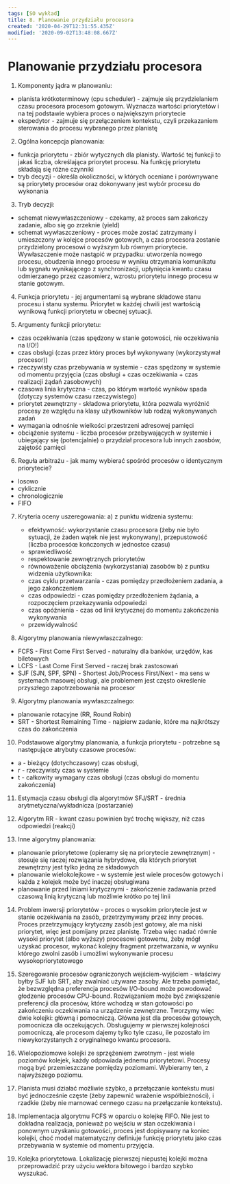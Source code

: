 ```yaml
---
tags: [SO wykład]
title: 8. Planowanie przydziału procesora
created: '2020-04-29T12:31:55.435Z'
modified: '2020-09-02T13:48:08.667Z'
---
```


# Planowanie przydziału procesora


1. Komponenty jądra w planowaniu:
  - planista krótkoterminowy (cpu scheduler) - zajmuje się przydzielaniem czasu procesora procesom gotowym. Wyznacza wartości priorytetów i na tej podstawie wybiera proces o największym priorytecie
  - ekspedytor - zajmuje się przełączeniem kontekstu, czyli przekazaniem sterowania do procesu wybranego przez planistę

2. Ogólna koncepcja planowania:
  - funkcja priorytetu - zbiór wytycznych dla planisty. Wartość tej funkcji to jakaś liczba, określająca priorytet procesu. Na funkcję priorytetu składają się różne czynniki
  - tryb decyzji - określa okoliczności, w których oceniane i porównywane są priorytety procesów oraz dokonywany jest wybór procesu do wykonania

3. Tryb decyzji:
  - schemat niewywłaszczeniowy - czekamy, aż proces sam zakończy zadanie, albo się go zrzeknie (yield)
  - schemat wywłaszczeniowy - proces może zostać zatrzymany i umieszczony w kolejce procesów gotowych, a czas procesora zostanie przydzielony procesowi o wyższym lub równym priorytecie. Wywłaszczenie może nastąpić w przypadku: utworzenia nowego procesu, obudzenia innego procesu w wyniku otrzymania komunikatu lub sygnału wynikającego z synchronizacji, upłynięcia kwantu czasu odmierzanego przez czasomierz, wzrostu priorytetu innego procesu w stanie gotowym.

4. Funkcja priorytetu - jej argumentami są wybrane składowe stanu procesu i stanu systemu. Priorytet w każdej chwili jest wartością wynikową funkcji priorytetu w obecnej sytuacji.

5. Argumenty funkcji priorytetu:
  - czas oczekiwania (czas spędzony w stanie gotowości, nie oczekiwania na I/O!)
  - czas obsługi (czas przez który proces był wykonywany (wykorzystywał procesor))
  - rzeczywisty czas przebywania w systemie - czas spędzony w systemie od momentu przyjęcia (czas obsługi + czas oczekiwania + czas realizacji żądań zasobowych)
  - czasowa linia krytyczna - czas, po którym wartość wyników spada (dotyczy systemów czasu rzeczywistego)
  - priorytet zewnętrzny - składowa priorytetu, która pozwala wyróżnić procesy ze względu na klasy użytkowników lub rodzaj wykonywanych zadań
  - wymagania odnośnie wielkości przestrzeni adresowej pamięci
  - obciążenie systemu - liczba procesów przebywających w systemie i ubiegający się (potencjalnie) o przydział procesora lub innych zaosbów, zajętość pamięci

6. Reguła arbitrażu - jak mamy wybierać spośród procesów o identycznym priorytecie?
  - losowo
  - cyklicznie
  - chronologicznie
  - FIFO

7. Kryteria oceny uszeregowania:
  a) z punktu widzenia systemu:
    - efektywność: wykorzystanie czasu procesora (żeby nie było sytuacji, że żaden wątek nie jest wykonywany), przepustowość (liczba procesóœ kończonych w jednostce czasu)
    - sprawiedliwość
    - respektowanie zewnętrznych priorytetów
    - równoważenie obciążenia (wykorzystania) zasobów
  b) z puntku widzenia użytkownika:
    - czas cyklu przetwarzania - czas pomiędzy przedłożeniem zadania, a jego zakończeniem
    - czas odpowiedzi - czas pomiędzy przedłożeniem żądania, a rozpoczęciem przekazywania odpowiedzi
    - czas opóźnienia - czas od linii krytycznej do momentu zakończenia wykonywania
    - przewidywalność

8. Algorytmy planowania niewywłaszczalnego:
  - FCFS - First Come First Served - naturalny dla banków, urzędów, kas biletowych
  - LCFS - Last Come First Served - raczej brak zastosowań
  - SJF (SJN, SPF, SPN) - Shortest Job/Process First/Next - ma sens w systemach masowej obsługi, ale problemem jest często określenie przyszłego zapotrzebowania na procesor

9. Algorytmy planowania wywłaszczalnego:
  - planowanie rotacyjne (RR, Round Robin)
  - SRT - Shortest Remaining Time - najpierw zadanie, które ma najkrótszy czas do zakończenia

10. Podstawowe algorytmy planowania, a funkcja priorytetu - potrzebne są następujące atrybuty czasowe procesów:
  - a - bieżący (dotychczasowy) czas obsługi,
  - r - rzeczywisty czas w systemie
  - t - całkowity wymagany czas obsługi (czas obsługi do momentu zakończenia)

11. Estymacja czasu obsługi dla algorytmów SFJ/SRT - średnia arytmetyczna/wykładnicza (postarzanie)

12. Algorytm RR - kwant czasu powinien być trochę większy, niż czas odpowiedzi (reakcji)

13. Inne algorytmy planowania:
 - planowanie priorytetowe (opieramy się na priorytecie zewnętrznym) - stosuje się raczej rozwiązania hybrydowe, dla których priorytet zewnętrzny jest tylko jedną ze składowych
 - planowanie wielokolejkowe - w systemie jest wiele procesów gotowych i każda z kolejek może być inaczej obsługiwana
 - planowanie przed liniami krytycznymi - zakończenie zadawania przed czasową linią krytyczną lub możliwie krótko po tej linii

14. Problem inwersji priorytetów - proces o wysokim priorytecie jest w stanie oczekiwania na zasób, przetrzymywany przez inny proces. Proces przetrzymujący krytyczny zasób jest gotowy, ale ma niski priorytet, więc jest pomijany przez planistę. Trzeba więc nadać równie wysoki priorytet (albo wyższy) procesowi gotowemu, żeby mógł uzyskać procesor, wykonać kolejny fragment przetwarzania, w wyniku którego zwolni zasób i umożliwi wykonywanie procesu wysokopriorytetowego

15. Szeregowanie procesów ograniczonych wejściem-wyjściem - właściwy byłby SJF lub SRT, aby zwalniać używane zasoby. Ale trzeba pamiętać, że bezwzględna preferencja procesów I/O-bound może powodować głodzenie procesów CPU-bound.
Rozwiązaniem może być zwiększenie preferencji dla procesów, które wchodzą w stan gotowości po zakończeniu oczekiwania na urządzenie zewnętrzne.
Tworzymy więc dwie kolejki: główną i pomocniczą. Główna jest dla procesów gotowych, pomocnicza dla oczekujących. Obsługujemy w pierwszej kolejności pomocniczą, ale procesom dajemy tylko tyle czasu, ile pozostało im niewykorzystanych z oryginalnego kwantu procesora.

16. Wielopoziomowe kolejki ze sprzężeniem zwrotnym - jest wiele poziomów kolejek, każdy odpowiada jednemu priorytetowi. Procesy mogą być przemieszczane pomiędzy poziomami. Wybieramy ten, z najwyższego poziomu.

17. Planista musi działać możliwie szybko, a przełączanie kontekstu musi być jednocześnie częste (żeby zapewnić wrażenie współbieżności), i rzadkie (żeby nie marnować cennego czasu na przełączanie kontekstu).

18. Implementacja algorytmu FCFS w oparciu o kolejkę FIFO. Nie jest to dokładna realizacja, ponieważ po wejściu w stan oczekiwania i ponownym uzyskaniu gotowości, proces jest dopisywany na koniec kolejki, choć model matematyczny definiuje funkcję priorytetu jako czas przebywania w systemie od momentu przyjęcia.

19. Kolejka priorytetowa.
Lokalizację pierwszej niepustej kolejki można przeprowadzić przy użyciu wektora bitowego i bardzo szybko wyszukać.





